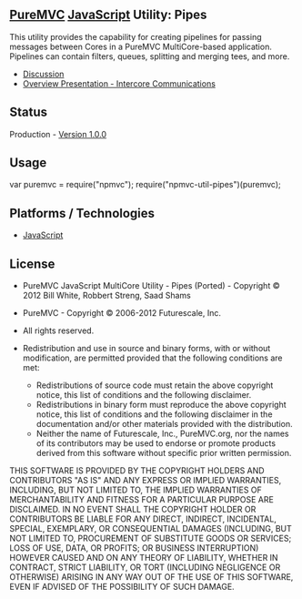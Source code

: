 ## [PureMVC](http://puremvc.github.com/) [JavaScript](https://github.com/PureMVC/puremvc-js-multicore-framework/wiki) Utility: Pipes
This utility provides the capability for creating pipelines for passing messages between Cores in a PureMVC MultiCore-based application. Pipelines can contain filters, queues, splitting and merging tees, and more.

* [Discussion](http://forums.puremvc.org/index.php)
* [Overview Presentation - Intercore Communications](http://puremvc.tv/#P002/T220)

## Status
Production - [Version 1.0.0](https://github.com/PureMVC/puremvc-js-util-pipes/blob/master/VERSION)

## Usage
var puremvc = require("npmvc");
require("npmvc-util-pipes")(puremvc);

## Platforms / Technologies
* [JavaScript](http://en.wikipedia.org/wiki/JavaScript)

## License
* PureMVC JavaScript MultiCore Utility - Pipes (Ported) - Copyright © 2012 Bill White, Robbert Streng, Saad Shams
* PureMVC - Copyright © 2006-2012 Futurescale, Inc.
* All rights reserved.

* Redistribution and use in source and binary forms, with or without modification, are permitted provided that the following conditions are met:

  * Redistributions of source code must retain the above copyright notice, this list of conditions and the following disclaimer.
  * Redistributions in binary form must reproduce the above copyright notice, this list of conditions and the following disclaimer in the documentation and/or other materials provided with the distribution.
  * Neither the name of Futurescale, Inc., PureMVC.org, nor the names of its contributors may be used to endorse or promote products derived from this software without specific prior written permission.

THIS SOFTWARE IS PROVIDED BY THE COPYRIGHT HOLDERS AND CONTRIBUTORS "AS IS" AND ANY EXPRESS OR IMPLIED WARRANTIES, INCLUDING, BUT NOT LIMITED TO, THE IMPLIED WARRANTIES OF MERCHANTABILITY AND FITNESS FOR A PARTICULAR PURPOSE ARE DISCLAIMED. IN NO EVENT SHALL THE COPYRIGHT HOLDER OR CONTRIBUTORS BE LIABLE FOR ANY DIRECT, INDIRECT, INCIDENTAL, SPECIAL, EXEMPLARY, OR CONSEQUENTIAL DAMAGES (INCLUDING, BUT NOT LIMITED TO, PROCUREMENT OF SUBSTITUTE GOODS OR SERVICES; LOSS OF USE, DATA, OR PROFITS; OR BUSINESS INTERRUPTION) HOWEVER CAUSED AND ON ANY THEORY OF LIABILITY, WHETHER IN CONTRACT, STRICT LIABILITY, OR TORT (INCLUDING NEGLIGENCE OR OTHERWISE) ARISING IN ANY WAY OUT OF THE USE OF THIS SOFTWARE, EVEN IF ADVISED OF THE POSSIBILITY OF SUCH DAMAGE.
